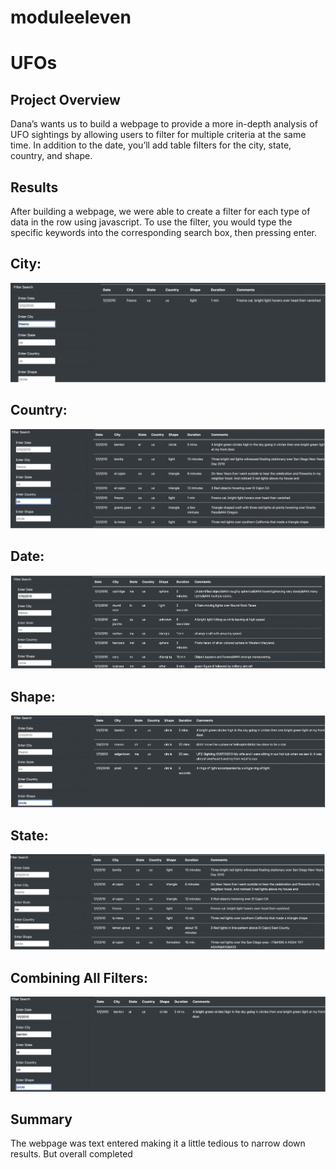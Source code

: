 # moduleeleven
# UFOs

## Project Overview
Dana’s wants us to build a webpage to provide a more in-depth analysis of UFO sightings by allowing users to filter for multiple criteria at the same time. In addition to the date, you’ll add table filters for the city, state, country, and shape.

## Results 
After building a webpage, we were able to create a filter for each type of data in the row using javascript. To use the filter, you would type the specific keywords into the corresponding search box, then pressing enter.

## City:
![alt text](https://github.com/stackanna/UFOs/blob/be162282abc0eeb609ed8cc0960c6b3c502eb6f9/images/CITY.png)

## Country:
![alt text](https://github.com/stackanna/UFOs/blob/be162282abc0eeb609ed8cc0960c6b3c502eb6f9/images/COUNTRY.png)

## Date:
![alt text](https://github.com/stackanna/UFOs/blob/be162282abc0eeb609ed8cc0960c6b3c502eb6f9/images/DAT.png)


## Shape:
![alt text](https://github.com/stackanna/UFOs/blob/be162282abc0eeb609ed8cc0960c6b3c502eb6f9/images/SHAPE.png)


## State:
![alt text](https://github.com/stackanna/UFOs/blob/be162282abc0eeb609ed8cc0960c6b3c502eb6f9/images/STATE.png)


## Combining All Filters:
![alt text](https://github.com/stackanna/UFOs/blob/be162282abc0eeb609ed8cc0960c6b3c502eb6f9/images/COMBO.png)

## Summary

The webpage was text entered making it a little tedious to narrow down results. But overall completed
